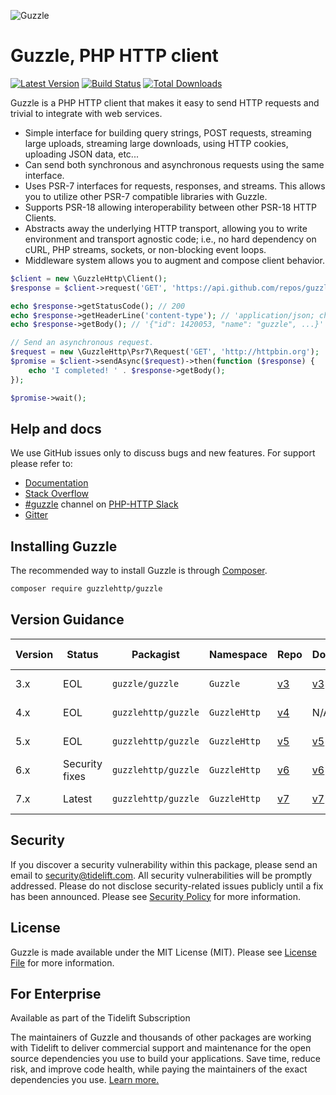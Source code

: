 ![Guzzle](.github/logo-white.svg?raw=true)

# Guzzle, PHP HTTP client

[![Latest Version](https://img.shields.io/github/release/guzzle/guzzle.svg?style=flat-square)](https://github.com/guzzle/guzzle/releases)
[![Build Status](https://img.shields.io/github/workflow/status/guzzle/guzzle/CI?label=ci%20build&style=flat-square)](https://github.com/guzzle/guzzle/actions?query=workflow%3ACI)
[![Total Downloads](https://img.shields.io/packagist/dt/guzzlehttp/guzzle.svg?style=flat-square)](https://packagist.org/packages/guzzlehttp/guzzle)

Guzzle is a PHP HTTP client that makes it easy to send HTTP requests and
trivial to integrate with web services.

- Simple interface for building query strings, POST requests, streaming large
  uploads, streaming large downloads, using HTTP cookies, uploading JSON data,
  etc...
- Can send both synchronous and asynchronous requests using the same interface.
- Uses PSR-7 interfaces for requests, responses, and streams. This allows you
  to utilize other PSR-7 compatible libraries with Guzzle.
- Supports PSR-18 allowing interoperability between other PSR-18 HTTP Clients.
- Abstracts away the underlying HTTP transport, allowing you to write
  environment and transport agnostic code; i.e., no hard dependency on cURL,
  PHP streams, sockets, or non-blocking event loops.
- Middleware system allows you to augment and compose client behavior.

```php
$client = new \GuzzleHttp\Client();
$response = $client->request('GET', 'https://api.github.com/repos/guzzle/guzzle');

echo $response->getStatusCode(); // 200
echo $response->getHeaderLine('content-type'); // 'application/json; charset=utf8'
echo $response->getBody(); // '{"id": 1420053, "name": "guzzle", ...}'

// Send an asynchronous request.
$request = new \GuzzleHttp\Psr7\Request('GET', 'http://httpbin.org');
$promise = $client->sendAsync($request)->then(function ($response) {
    echo 'I completed! ' . $response->getBody();
});

$promise->wait();
```

## Help and docs

We use GitHub issues only to discuss bugs and new features. For support please refer to:

- [Documentation](https://docs.guzzlephp.org)
- [Stack Overflow](https://stackoverflow.com/questions/tagged/guzzle)
- [#guzzle](https://app.slack.com/client/T0D2S9JCT/CE6UAAKL4) channel on [PHP-HTTP Slack](http://slack.httplug.io/)
- [Gitter](https://gitter.im/guzzle/guzzle)


## Installing Guzzle

The recommended way to install Guzzle is through
[Composer](https://getcomposer.org/).

```bash
composer require guzzlehttp/guzzle
```


## Version Guidance

| Version | Status         | Packagist           | Namespace    | Repo                | Docs                | PSR-7 | PHP Version  |
|---------|----------------|---------------------|--------------|---------------------|---------------------|-------|--------------|
| 3.x     | EOL            | `guzzle/guzzle`     | `Guzzle`     | [v3][guzzle-3-repo] | [v3][guzzle-3-docs] | No    | >=5.3.3,<7.0 |
| 4.x     | EOL            | `guzzlehttp/guzzle` | `GuzzleHttp` | [v4][guzzle-4-repo] | N/A                 | No    | >=5.4,<7.0   |
| 5.x     | EOL            | `guzzlehttp/guzzle` | `GuzzleHttp` | [v5][guzzle-5-repo] | [v5][guzzle-5-docs] | No    | >=5.4,<7.4   |
| 6.x     | Security fixes | `guzzlehttp/guzzle` | `GuzzleHttp` | [v6][guzzle-6-repo] | [v6][guzzle-6-docs] | Yes   | >=5.5,<8.0   |
| 7.x     | Latest         | `guzzlehttp/guzzle` | `GuzzleHttp` | [v7][guzzle-7-repo] | [v7][guzzle-7-docs] | Yes   | >=7.2.5,<8.2 |

[guzzle-3-repo]: https://github.com/guzzle/guzzle3
[guzzle-4-repo]: https://github.com/guzzle/guzzle/tree/4.x
[guzzle-5-repo]: https://github.com/guzzle/guzzle/tree/5.3
[guzzle-6-repo]: https://github.com/guzzle/guzzle/tree/6.5
[guzzle-7-repo]: https://github.com/guzzle/guzzle
[guzzle-3-docs]: http://guzzle3.readthedocs.org
[guzzle-5-docs]: http://docs.guzzlephp.org/en/5.3/
[guzzle-6-docs]: http://docs.guzzlephp.org/en/6.5/
[guzzle-7-docs]: http://docs.guzzlephp.org/en/latest/


## Security

If you discover a security vulnerability within this package, please send an email to security@tidelift.com. All security vulnerabilities will be promptly addressed. Please do not disclose security-related issues publicly until a fix has been announced. Please see [Security Policy](https://github.com/guzzle/guzzle/security/policy) for more information.

## License

Guzzle is made available under the MIT License (MIT). Please see [License File](LICENSE) for more information.

## For Enterprise

Available as part of the Tidelift Subscription

The maintainers of Guzzle and thousands of other packages are working with Tidelift to deliver commercial support and maintenance for the open source dependencies you use to build your applications. Save time, reduce risk, and improve code health, while paying the maintainers of the exact dependencies you use. [Learn more.](https://tidelift.com/subscription/pkg/packagist-guzzlehttp-guzzle?utm_source=packagist-guzzlehttp-guzzle&utm_medium=referral&utm_campaign=enterprise&utm_term=repo)
